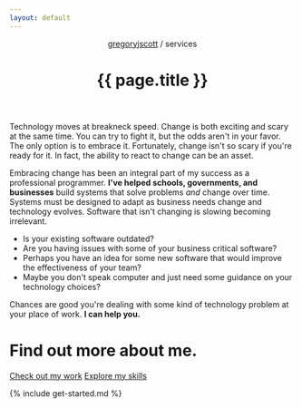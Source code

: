 ```yaml
---
layout: default
---
```


<header>
<nav>
<a href="/">gregoryjscott</a> / services
</nav>

<h1>{{ page.title }}</h1>
</header>

<article markdown="1">
Technology moves at breakneck speed. Change is both exciting and scary at the same time. You can try to fight it, but the odds aren't in your favor. The only option is to embrace it. Fortunately, change isn't so scary if you're ready for it. In fact, the ability to react to change can be an asset.

Embracing change has been an integral part of my success as a professional programmer. **I've helped schools, governments, and businesses** build systems that solve problems _and_ change over time. Systems must be designed to adapt as business needs change and technology evolves. Software that isn't changing is slowing becoming irrelevant.

* Is your existing software outdated?
* Are you having issues with some of your business critical software?
* Perhaps you have an idea for some new software that would improve the effectiveness of your team?
* Maybe you don't speak computer and just need some guidance on your technology choices?

Chances are good you're dealing with some kind of technology problem at your place of work. **I can help you.**
</article>

# Find out more about me.

<a class="button" href="/work/">Check out my work</a>
<a class="button" href="/skills/">Explore my skills</a>

<section markdown="1">
{% include get-started.md %}
</section>
